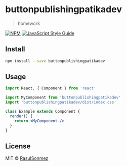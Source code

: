 # buttonpublishingpatikadev

> homework

[![NPM](https://img.shields.io/npm/v/buttonpublishingpatikadev.svg)](https://www.npmjs.com/package/buttonpublishingpatikadev) [![JavaScript Style Guide](https://img.shields.io/badge/code_style-standard-brightgreen.svg)](https://standardjs.com)

## Install

```bash
npm install --save buttonpublishingpatikadev
```

## Usage

```jsx
import React, { Component } from 'react'

import MyComponent from 'buttonpublishingpatikadev'
import 'buttonpublishingpatikadev/dist/index.css'

class Example extends Component {
  render() {
    return <MyComponent />
  }
}
```

## License

MIT © [RasulSonmez](https://github.com/RasulSonmez)
